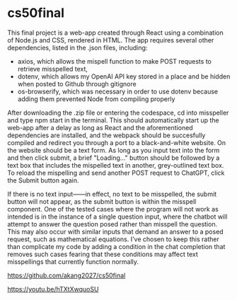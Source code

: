 # cs50final

This final project is a web-app created through React using a combination of Node.js and CSS, rendered in HTML. The app requires several other dependencies, listed in the .json files, including:
- axios, which allows the mispell function to make POST requests to retrieve misspelled text, 
- dotenv, which allows my OpenAI API key stored in a place and be hidden when posted to Github through gitignore
- os-browserify, which was necessary in order to use dotenv because adding them prevented Node from compiling properly

After downloading the .zip file or entering the codespace, cd into misspeller and type npm start in the terminal. This should automatically start up the web-app after a delay as long as React and the aforementioned dependencies are installed, and the webpack should be succesfully compiled and redirect you through a port to a black-and-white website. On the website should be a text form. As long as you input text into the form and then click submit, a brief "Loading..." button should be followed by a text box that includes the mispelled text in another, grey-outlined text box. To reload the mispelling and send another POST request to ChatGPT, click the Submit button again. 

If there is no text input——in effect, no text to be misspelled, the submit button will not appear, as the submit button is within the misspell component. One of the tested cases where the program will not work as intended is in the instance of a single question input, where the chatbot will attempt to answer the question posed rather than misspell the question. This may also occur with similar inputs that demand an answer to a posed request, such as mathematical equations. I've chosen to keep this rather than complicate my code by adding a condition in the chat completion that removes such cases fearing that these conditions may affect text misspellings that currently function normally. 

https://github.com/akang2027/cs50final

https://youtu.be/hTXtXwquoSU
